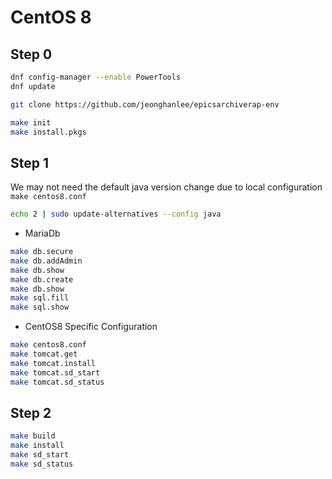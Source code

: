 # CentOS 8

## Step 0

```bash
dnf config-manager --enable PowerTools
dnf update

git clone https://github.com/jeonghanlee/epicsarchiverap-env

make init
make install.pkgs
```

## Step 1

We may not need the default java version change due to local configuration `make centos8.conf`

```bash
echo 2 | sudo update-alternatives --config java
```

* MariaDb

```bash
make db.secure
make db.addAdmin
make db.show
make db.create
make db.show
make sql.fill
make sql.show
```

* CentOS8 Specific Configuration

```bash
make centos8.conf
make tomcat.get
make tomcat.install
make tomcat.sd_start
make tomcat.sd_status
```

## Step 2

```bash
make build
make install
make sd_start
make sd_status
```
